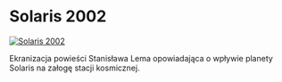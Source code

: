 Solaris 2002 
=============
[![Solaris 2002 ](http://vidos.pl/images/player.gif)](http://vidos.pl/solaris-2002)

 Ekranizacja powieści Stanisława Lema opowiadająca o wpływie planety Solaris na załogę stacji kosmicznej.
